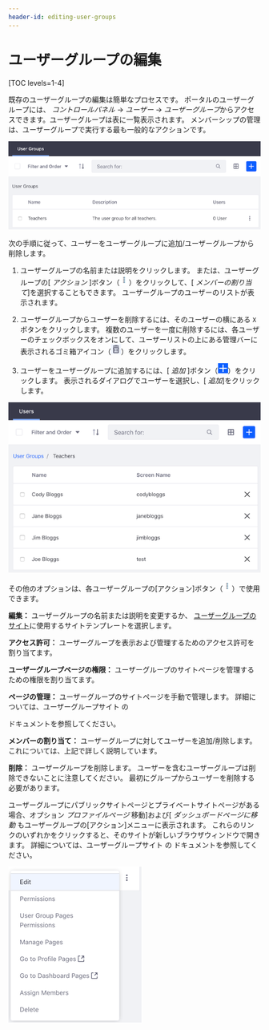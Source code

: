 ```yaml
---
header-id: editing-user-groups
---
```


# ユーザーグループの編集

[TOC levels=1-4]

既存のユーザーグループの編集は簡単なプロセスです。 ポータルのユーザーグループには、 *コントロールパネル* → *ユーザー* → *ユーザーグループ*からアクセスできます。ユーザーグループは表に一覧表示されます。 メンバーシップの管理は、ユーザーグループで実行する最も一般的なアクションです。

![図1：ユーザーグループがテーブルに表示されます。](../../../images/user-groups-table.png)

次の手順に従って、ユーザーをユーザーグループに追加/ユーザーグループから削除します。

1.  ユーザーグループの名前または説明をクリックします。 または、ユーザーグループの[ *アクション* ]ボタン（![Actions](../../../images/icon-actions.png)）をクリックして、[ *メンバーの割り当て*]を選択することもできます。 ユーザーグループのユーザーのリストが表示されます。

2.  ユーザーグループからユーザーを削除するには、そのユーザーの横にある `X` ボタンをクリックします。 複数のユーザーを一度に削除するには、各ユーザーのチェックボックスをオンにして、ユーザーリストの上にある管理バーに表示されるゴミ箱アイコン（![Trash](../../../images/icon-trash.png)）をクリックします。

3.  ユーザーをユーザーグループに追加するには、[ *追加* ]ボタン（![Add](../../../images/icon-add.png)）をクリックします。 表示されるダイアログでユーザーを選択し、[ *追加*]をクリックします。

![図2：ユーザーのリストでは、ユーザーグループのメンバーシップを管理できます。](../../../images/user-groups-users.png)

その他のオプションは、各ユーザーグループの[アクション]ボタン（![Actions](../../../images/icon-actions.png)）で使用できます。

**編集：** ユーザーグループの名前または説明を変更するか、 [ユーザーグループのサイト](/docs/7-1/user/-/knowledge_base/u/user-group-sites)に使用するサイトテンプレートを選択します。

**アクセス許可：** ユーザーグループを表示および管理するためのアクセス許可を割り当てます。

**ユーザーグループページの権限：** ユーザーグループのサイトページを管理するための権限を割り当てます。

**ページの管理：** ユーザーグループのサイトページを手動で管理します。 詳細については、ユーザーグループサイト</a> の

ドキュメントを参照してください。</p> 

**メンバーの割り当て：** ユーザーグループに対してユーザーを追加/削除します。 これについては、上記で詳しく説明しています。

**削除：** ユーザーグループを削除します。 ユーザーを含むユーザーグループは削除できないことに注意してください。 最初にグループからユーザーを削除する必要があります。

ユーザーグループにパブリックサイトページとプライベートサイトページがある場合、オプション *プロファイルページ* 移動]および[ *ダッシュボードページに移動* もユーザーグループの[アクション]メニューに表示されます。 これらのリンクのいずれかをクリックすると、そのサイトが新しいブラウザウィンドウで開きます。 詳細については、ユーザーグループサイト</a> の ドキュメントを参照してください。</p> 

![図3：ユーザーグループの[アクション]メニュー](../../../images/user-groups-actions.png)
